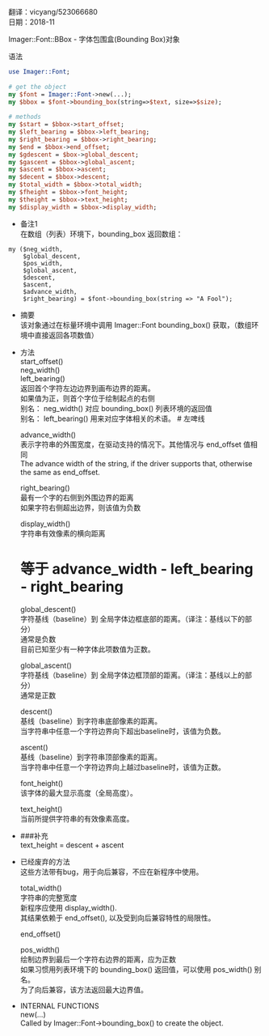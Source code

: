 翻译：vicyang/523066680  
日期：2018-11  

Imager::Font::BBox - 字体包围盒(Bounding Box)对象  

语法  
```perl
use Imager::Font;
 
# get the object
my $font = Imager::Font->new(...);
my $bbox = $font->bounding_box(string=>$text, size=>$size);
 
# methods
my $start = $bbox->start_offset;
my $left_bearing = $bbox->left_bearing;
my $right_bearing = $bbox->right_bearing;
my $end = $bbox->end_offset;
my $gdescent = $box->global_descent;
my $gascent = $bbox->global_ascent;
my $ascent = $bbox->ascent;
my $decent = $bbox->descent;
my $total_width = $bbox->total_width;
my $fheight = $bbox->font_height;
my $theight = $bbox->text_height;
my $display_width = $bbox->display_width;
```
  
* 备注1  
  在数组（列表）环境下，bounding_box 返回数组：  
```
my ($neg_width,
    $global_descent,
    $pos_width,
    $global_ascent,
    $descent,
    $ascent,
    $advance_width,
    $right_bearing) = $font->bounding_box(string => "A Fool");
```
  
* 摘要  
  该对象通过在标量环境中调用 Imager::Font bounding_box() 获取，（数组环境中直接返回各项数值）  

* 方法  
  start_offset()  
  neg_width()  
  left_bearing()  
    返回首个字符左边边界到画布边界的距离。  
    如果值为正，则首个字位于绘制起点的右侧  
    别名： neg_width()    对应 bounding_box() 列表环境的返回值  
    别名： left_bearing() 用来对应字体相关的术语。   # 左啤线  

  advance_width()  
    表示字符串的外围宽度，在驱动支持的情况下。其他情况与 end_offset 值相同  
    The advance width of the string, if the driver supports that, otherwise the same as end_offset.  

  right_bearing()  
    最有一个字的右侧到外围边界的距离  
    如果字符右侧超出边界，则该值为负数  

  display_width()  
    字符串有效像素的横向距离  
    # 等于 advance_width - left_bearing - right_bearing  
  
  global_descent()  
    字符基线（baseline）到 全局字体边框底部的距离。（译注：基线以下的部分）  
    通常是负数  
    目前已知至少有一种字体此项数值为正数。  

  global_ascent()  
    字符基线（baseline）到 全局字体边框顶部的距离。（译注：基线以上的部分）  
    通常是正数  

  descent()  
    基线（baseline）到字符串底部像素的距离。  
    当字符串中任意一个字符边界向下超出baseline时，该值为负数。  
  
  ascent()  
    基线（baseline）到字符串顶部像素的距离。  
    当字符串中任意一个字符边界向上越过baseline时，该值为正数。  

  font_height()  
    该字体的最大显示高度（全局高度）。  

  text_height()  
    当前所提供字符串的有效像素高度。  

* ###补充  
  text_height = descent + ascent  

  

* 已经废弃的方法  
  这些方法带有bug，用于向后兼容，不应在新程序中使用。  

  total_width()  
    字符串的完整宽度  
    新程序应使用 display_width().  
    其结果依赖于 end_offset(), 以及受到向后兼容特性的局限性。  

  end_offset()  

  pos_width()  
    绘制边界到最后一个字符右边界的距离，应为正数  
    如果习惯用列表环境下的 bounding_box() 返回值，可以使用 pos_width() 别名。  
    为了向后兼容，该方法返回最大边界值。  

* INTERNAL FUNCTIONS  
  new(...)  
    Called by Imager::Font->bounding_box() to create the object.  

